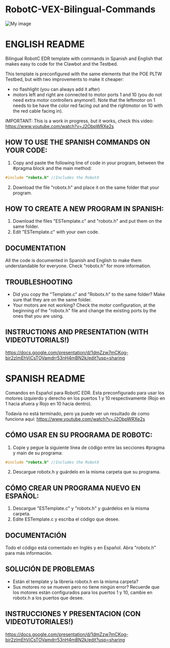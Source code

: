 # RobotC-VEX-Bilingual-Commands

![My image](https://github.com/pepedeab/RobotC-VEX-Bilingual-Commands/blob/master/img/example.PNG)

# ENGLISH README

Bilingual RobotC EDR template with commands in Spanish and English that makes easy to code for the Clawbot and the Testbed. 

This template is preconfigured with the same elements that the POE PLTW Testbed, but with two improvements to make it cheaper:
* no flashlight (you can always add it after)
* motors left and right are connected to motor ports 1 and 10 (you do not need extra motor controllers anymore!). Note that the leftmotor on 1 needs to be have the color red facing out and the rightmotor on 10 with the red cable facing in).

IMPORTANT: This is a work in progress, but it works, check this video:
https://www.youtube.com/watch?v=J2ObpWRXe2s

## HOW TO USE THE SPANISH COMMANDS ON YOUR CODE:

1. Copy and paste the following line of code in your program, between the #pragma block and the main method:

```c
#include "robotx.h"	//Includes the RobotX
```
2. Download the file "robotx.h" and place it on the same folder that your program.

## HOW TO CREATE A NEW PROGRAM IN SPANISH:

1. Download the files "ESTemplate.c" and "robotx.h" and put them on the same folder.
2. Edit "ESTemplate.c" with your own code.

## DOCUMENTATION

All the code is documented in Spanish and English to make them understandable for everyone. Check "robotx.h" for more information.

## TROUBLESHOOTING

* Did you copy the "Template.c" and "Robotx.h" to the same folder? Make sure that they are on the same folder.
* Your motors are not working? Check the motor configuration, at the beginning of the "robotx.h" file and change the existing ports by the ones that you are using.

## INSTRUCTIONS AND PRESENTATION (WITH VIDEOTUTORIALS!)

https://docs.google.com/presentation/d/1dmZzw7mCKog-bir2zlmEhVjCsTOVamdrr53nH4mBN2k/edit?usp=sharing

# SPANISH README

Comandos en Español para RobotC EDR. Esta preconfigurado para usar los motores izquierdo y derecho en los puertos 1 y 10 respectivamente (Rojo en 1 hacia afuera y Rojo en 10 hacia dentro).

Todavía no está terminado, pero ya puede ver un resultado de como funciona aquí: https://www.youtube.com/watch?v=J2ObpWRXe2s

## CÓMO USAR EN SU PROGRAMA DE ROBOTC:

1. Copie y pegue la siguiente línea de código entre las secciones #pragma y main de su programa:

```c
#include "robotx.h"	//Includes the RobotX
```
2. Descargue robotx.h y guárdelo en la misma carpeta que su programa.

## CÓMO CREAR UN PROGRAMA NUEVO EN ESPAÑOL:

1. Descargue "ESTemplate.c" y "robotx.h" y guárdelos en la misma carpeta.
2. Edite ESTemplate.c y escriba el código que desee.

## DOCUMENTACIÓN

Todo el código está comentado en Inglés y en Español. Abra "robotx.h" para más información.

## SOLUCIÓN DE PROBLEMAS

* Están el template y la librería robotx.h en la misma carpeta?
* Sus motores no se mueven pero no tiene ningún error? Recuerde que los motores están configurados para los puertos 1 y 10, cambie en robotx.h a los puertos que desee.

## INSTRUCCIONES Y PRESENTACION (CON VIDEOTUTORIALES!)

https://docs.google.com/presentation/d/1dmZzw7mCKog-bir2zlmEhVjCsTOVamdrr53nH4mBN2k/edit?usp=sharing
